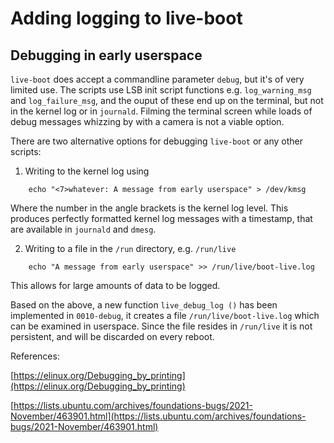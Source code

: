 # Adding logging to live-boot

## Debugging in early userspace

`live-boot` does accept a commandline parameter `debug`, but it's of very 
limited use. The scripts use LSB init script functions e.g. 
`log_warning_msg` and `log_failure_msg`, and the ouput of these end up on the 
terminal, but not in the kernel log or in `journald`. Filming the terminal 
screen while loads of debug messages whizzing by with a camera is not a viable 
option.

There are two alternative options for debugging `live-boot` or any other 
scripts:

1. Writing to the kernel log using
```
    echo "<7>whatever: A message from early userspace" > /dev/kmsg
```
Where the number in the angle brackets is the kernel log level. This produces 
perfectly formatted kernel log messages with a timestamp, that are available 
in `journald` and `dmesg`.

2. Writing to a file in the `/run` directory, e.g. `/run/live` 
```
    echo "A message from early userspace" >> /run/live/boot-live.log
```
This allows for large amounts of data to be logged.

Based on the above, a new function `live_debug_log ()` has been implemented in 
`0010-debug`, it creates a file `/run/live/boot-live.log` which can be examined 
in userspace. Since the file resides in `/run/live` it is not persistent, and 
will be discarded on every reboot.

References:

[https://elinux.org/Debugging_by_printing](https://elinux.org/Debugging_by_printing)

[https://lists.ubuntu.com/archives/foundations-bugs/2021-November/463901.html](https://lists.ubuntu.com/archives/foundations-bugs/2021-November/463901.html)
